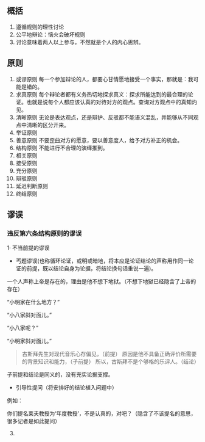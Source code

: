 ## 概括

1. 遵循规则的理性讨论
2. 公平地辩论：恼火会破坏规则
3. 讨论意味着两人以上参与，不然就是个人的内心思辨。

## 原则

1. 或谬原则
   每一个参加辩论的人，都要心甘情愿地接受一个事实，那就是：我可能是错的。
2. 求真原则
   每个辩论者都有义务热切地探求真义：探求所能达到的最合理的论证。也就是说每个人都应该认真的对待对方的观点。查询对方观点中的真知灼见。
3. 清晰原则
   无论是表达观点，还是辩护、反驳都不能语义混乱，并能够从不同观点中清晰的区分开来。
4. 举证原则
5. 善意原则
   不要歪曲对方的愿意，要以善意度人，给予对方补正的机会。
6. 结构原则
   不能进行不合理的演绎推到。
7. 相关原则
8. 接受原则
9. 充分原则
10. 辩驳原则
11. 延迟判断原则
12. 终结原则

## 谬误

### 违反第六条结构原则的谬误

1· 不当前提的谬误
   
* 丐题谬误(也称循环论证，或明或暗地，将本应是论证结论的声称用作同一论证的前提，既以结论自身为论据，将结论换句话重说一遍)。

一个人声称上帝是存在的，理由是他不想下地狱。（不想下地狱已经隐含了上帝的存在）

“小明家在什么地方？”

“小八家斜对面儿。”

“小八家呢？”

“小明家斜对面儿。”

> 古斯拜先生对现代音乐心存偏见，（前提）
> 原因是他不具备正确评价所需要的背景知识和能力，（子前提）
> 所以，古斯拜不是个够格的乐评人。（结论）

子前提和结论是同义的，没有充实论据支撑。

* 引导性提问（将安排好的结论植入问题中）

例如：

你们提名莱夫教授为‘年度教授’，不是认真的，对吧？（隐含了不该提名的意思，很多记者是如此提问）

3. 
